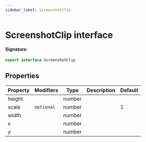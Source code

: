 ```yaml
---
sidebar_label: ScreenshotClip
---
```


# ScreenshotClip interface

#### Signature:

```typescript
export interface ScreenshotClip
```

## Properties

| Property | Modifiers             | Type   | Description | Default |
| -------- | --------------------- | ------ | ----------- | ------- |
| height   |                       | number |             |         |
| scale    | <code>optional</code> | number |             | 1       |
| width    |                       | number |             |         |
| x        |                       | number |             |         |
| y        |                       | number |             |         |
